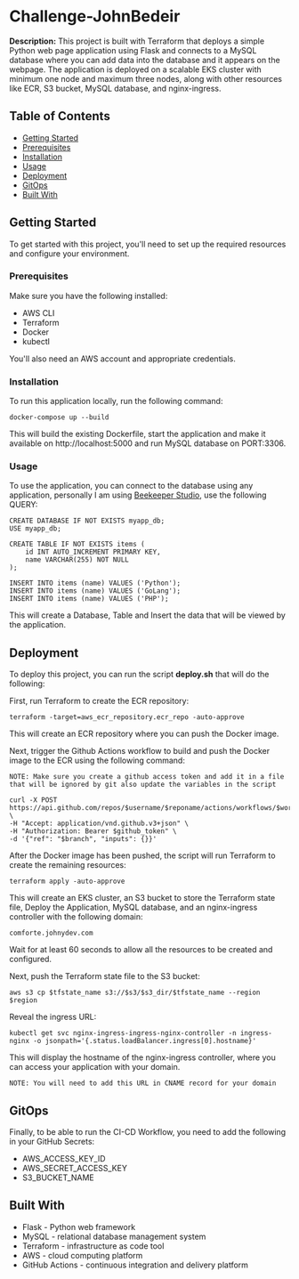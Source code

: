 # Challenge-JohnBedeir

**Description:** This project is built with Terraform that deploys a simple Python web page application using Flask and connects to a MySQL database where you can add data into the database and it appears on the webpage. The application is deployed on a scalable EKS cluster with minimum one node and maximum three nodes, along with other resources like ECR, S3 bucket, MySQL database, and nginx-ingress.

## Table of Contents

- [Getting Started](#getting-started)
- [Prerequisites](#prerequisites)
- [Installation](#installation)
- [Usage](#usage)
- [Deployment](#deployment)
- [GitOps](#gitops)
- [Built With](#built-with)

## Getting Started

To get started with this project, you'll need to set up the required resources and configure your environment.

### Prerequisites

Make sure you have the following installed:

- AWS CLI
- Terraform
- Docker
- kubectl

You'll also need an AWS account and appropriate credentials.

### Installation

To run this application locally, run the following command:

```
docker-compose up --build
```

This will build the existing Dockerfile, start the application and make it available on http://localhost:5000 and run MySQL database on PORT:3306.

### Usage

To use the application, you can connect to the database using any application, personally I am using [Beekeeper Studio](https://www.beekeeperstudio.io/), use the following QUERY:

```
CREATE DATABASE IF NOT EXISTS myapp_db;
USE myapp_db;

CREATE TABLE IF NOT EXISTS items (
    id INT AUTO_INCREMENT PRIMARY KEY,
    name VARCHAR(255) NOT NULL
);

INSERT INTO items (name) VALUES ('Python');
INSERT INTO items (name) VALUES ('GoLang');
INSERT INTO items (name) VALUES ('PHP');
```

This will create a Database, Table and Insert the data that will be viewed by the application.

## Deployment

To deploy this project, you can run the script **deploy.sh** that will do the following:

First, run Terraform to create the ECR repository:

```
terraform -target=aws_ecr_repository.ecr_repo -auto-approve
```

This will create an ECR repository where you can push the Docker image.

Next, trigger the Github Actions workflow to build and push the Docker image to the ECR using the following command:

`NOTE: Make sure you create a github access token and add it in a file that will be ignored by git also update the variables in the script`

```
curl -X POST https://api.github.com/repos/$username/$reponame/actions/workflows/$workflow_id/dispatches \
-H "Accept: application/vnd.github.v3+json" \
-H "Authorization: Bearer $github_token" \
-d '{"ref": "$branch", "inputs": {}}'
```

After the Docker image has been pushed, the script will run Terraform to create the remaining resources:

```
terraform apply -auto-approve
```

This will create an EKS cluster, an S3 bucket to store the Terraform state file, Deploy the Application, MySQL database, and an nginx-ingress controller with the following domain:

```
comforte.johnydev.com
```

Wait for at least 60 seconds to allow all the resources to be created and configured.

Next, push the Terraform state file to the S3 bucket:

```
aws s3 cp $tfstate_name s3://$s3/$s3_dir/$tfstate_name --region $region
```

Reveal the ingress URL:

```
kubectl get svc nginx-ingress-ingress-nginx-controller -n ingress-nginx -o jsonpath='{.status.loadBalancer.ingress[0].hostname}'
```

This will display the hostname of the nginx-ingress controller, where you can access your application with your domain.

`NOTE: You will need to add this URL in CNAME record for your domain`

## GitOps

Finally, to be able to run the CI-CD Workflow, you need to add the following in your GitHub Secrets:

- AWS_ACCESS_KEY_ID
- AWS_SECRET_ACCESS_KEY
- S3_BUCKET_NAME

## Built With

- Flask - Python web framework
- MySQL - relational database management system
- Terraform - infrastructure as code tool
- AWS - cloud computing platform
- GitHub Actions - continuous integration and delivery platform
